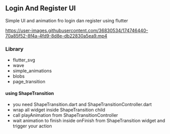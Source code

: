 ## Login And Register UI
Simple UI and animation fro login dan register using flutter



https://user-images.githubusercontent.com/36830534/174746440-70a85f52-8f4a-4fd9-8d8e-db22830a5ea9.mp4



### Library
- flutter_svg
- wave
- simple_animations
- blobs
- page_transition

#### using ShapeTransition
- you need ShapeTransition.dart and ShapeTransitionController.dart
- wrap all widget inside ShapeTransition child
- call playAnimation from ShapeTransitionController
- wait animation to finish inside onFinish from ShapeTransition widget and trigger your action
